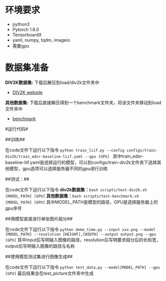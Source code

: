 # 环境要求 #
* python3
* Pytorch 1.6.0
* TensorboardX
* yaml, numpy, tqdm, imageio
* 需要gpu

# 数据集准备 #
__DIV2K数据集:__  下载后解压到load/div2k文件夹中
* [DIV2K website](https://data.vision.ee.ethz.ch/cvl/DIV2K)

__其他数据集:__ 下载后直接解压得到一个benchmark文件夹，将该文件夹移动到load文件夹中
* [benchmark](https://cv.snu.ac.kr/research/EDSR/benchmark.tar)

#运行代码#

##训练##

在code文件下运行以下指令
`python train_liif.py --config configs/train-div2k/train_edsr-baseline-liif.yaml --gpu [GPU] ` 
其中train_edsr-baseline-liif.yaml是选择运行的模型，可以到configs/train-div2k文件夹下选择其他模型，gpu选项可以选择服务器不同的gpu进行训练

##测试：##

在code文件下运行以下指令
__div2k数据集：__`bash scripts/test-div2k.sh [MODEL_PATH] [GPU]`
__其他数据集：__`bash scripts/test-benchmark.sh [MODEL_PATH] [GPU]`
其中MODEL_PATH是模型的路径，GPU是选择服务器上的gpu序号

##用模型直接进行单张图片超分##

在code文件下运行以下指令
`python demo_time.py --input xxx.png --model [MODEL_PATH] --resolution [HEIGHT],[WIDTH] --output output.png --gpu [GPU]`
其中input后写明输入图像的路径，resolution后写明要求超分后的长和宽，output后写明输入图像的路径与名称

##使用模型测试集进行图像生成##

在code文件下运行以下指令
`python test_data.py --model[MODEL_PATH] --gpu [GPU]`
最后结果会在test_picture文件夹中生成
